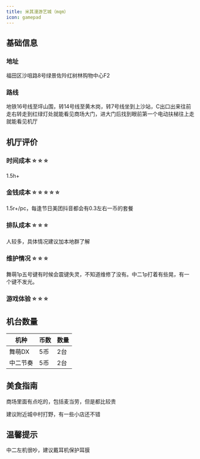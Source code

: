 ```yaml
---
title: 米其漫游艺城（mqm）
icon: gamepad
---
```


## 基础信息

### 地址

福田区沙咀路8号绿景佐阾红树林购物中心F2

<ArcadeMap place= "福田区沙咀路8号绿景佐阾红树林购物中心F2" />



### 路线

地铁16号线至坪山围，转14号线至黄木岗，转7号线坐到上沙站，C出口出来往前走右转走到红绿灯处就能看见商场大门，进大门后找到眼前第一个电动扶梯往上走就能看见机厅

<NavigateButton place="福田区沙咀路8号绿景佐阾红树林购物中心F2" name="福田区沙咀路8号绿景佐阾红树林购物中心F2" />

## 机厅评价

### 时间成本 :star: :star: :star: 

1.5h+

### 金钱成本 :star: :star: :star: :star:  :star: 

1.5r+/pc，每逢节日美团抖音都会有0.3左右一币的套餐

### 排队成本 :star: :star: :star:

人较多，具体情况建议加本地群了解

### 维护情况 :star: :star: :star:

舞萌1p五号键有时候会震键失灵，不知道维修了没有。中二1p打着有些晃，有一个键不发光。

### 游戏体验 :star: :star: :star:


## 机台数量

| 机种 | 币数 | 数量 |
| --- | ---- | ---- |
| 舞萌DX | 5币 | 2台 |
| 中二节奏 | 5币 | 2台 |

## 美食指南

商场里面有点吃的，包括麦当劳，但是都比较贵

建议附近城中村打野，有一些小店还不错

## 温馨提示
中二左机很吵，建议戴耳机保护耳膜
